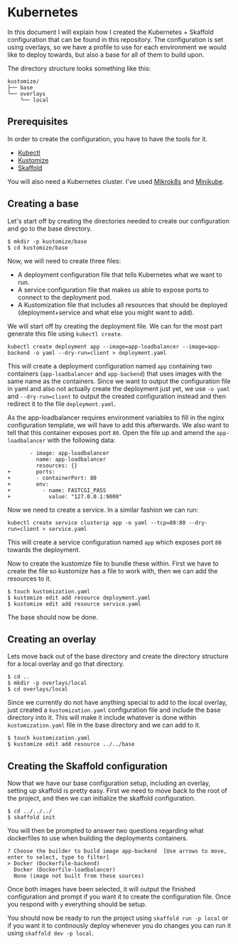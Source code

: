 # Kubernetes

In this document I will explain how I created the Kubernetes + Skaffold configuration that can be found in this repository.
The configuration is set using overlays, so we have a profile to use for each environment we would like to deploy towards, but also a base for all of them to build upon.

The directory structure looks something like this:

```
kustomize/
├── base
└── overlays
    └── local
```

## Prerequisites

In order to create the configuration, you have to have the tools for it.

* [Kubectl](https://kubernetes.io/docs/tasks/tools/install-kubectl/)
* [Kustomize](https://kubectl.docs.kubernetes.io/installation/kustomize/)
* [Skaffold](https://skaffold.dev/docs/install/)

You will also need a Kubernetes cluster. I've used [Mikrok8s](https://microk8s.io/) and [Minikube](https://minikube.sigs.k8s.io/docs/start/).

## Creating a base

Let's start off by creating the directories needed to create our configuration and go to the base directory.

```
$ mkdir -p kustomize/base
$ cd kustomize/base
```

Now, we will need to create three files:
* A deployment configuration file that tells Kubernetes what we want to run.
* A service configuration file that makes us able to expose ports to connect to the deployment pod.
* A Kustomization file that includes all resources that should be deployed (deployment+service and what else you might want to add).

We will start off by creating the deployment file. We can for the most part generate this file using `kubectl create`.

```
kubectl create deployment app --image=app-loadbalancer --image=app-backend -o yaml --dry-run=client > deployment.yaml
```

This will create a deployment configuration named `app` containing two containers (`app-loadbalancer` and `app-backend`) that uses images with the same name as the containers. Since we want to output the configuration file in yaml and also not actually create the deployment just yet, we use `-o yaml` and `--dry-run=client` to output the created configuration instead and then redirect it to the file `deployment.yaml`.

As the app-loadbalancer requires environment variables to fill in the nginx configuration template, we will have to add this afterwards. We also want to tell that this container exposes port `80`. Open the file up and amend the `app-loadbalancer` with the following data:
```
       - image: app-loadbalancer
         name: app-loadbalancer
         resources: {}
+        ports:
+        - containerPort: 80
+        env:
+          - name: FASTCGI_PASS
+            value: "127.0.0.1:9000"
```

Now we need to create a service. In a similar fashion we can run:

```
kubectl create service clusterip app -o yaml --tcp=80:80 --dry-run=client > service.yaml
```

This will create a service configuration named `app` which exposes port `80` towards the deployment.

Now to create the kustomize file to bundle these within. First we have to create the file so kustomize has a file to work with, then we can add the resources to it.

```
$ touch kustomization.yaml
$ kustomize edit add resource deployment.yaml
$ kustomize edit add resource service.yaml
```

The base should now be done.

## Creating an overlay

Lets move back out of the base directory and create the directory structure for a local overlay and go that directory.

```
$ cd ..
$ mkdir -p overlays/local
$ cd overlays/local
```

Since we currently do not have anything special to add to the local overlay, just created a `kustomization.yaml` configuration file and include the base directory into it. This will make it include whatever is done within `kustomization.yaml` file in the base directory and we can add to it.

```
$ touch kustomization.yaml
$ kustomize edit add resource ../../base
```

## Creating the Skaffold configuration

Now that we have our base configuration setup, including an overlay, setting up skaffold is pretty easy. First we need to move back to the root of the project, and then we can initialize the skaffold configuration.

```
$ cd ../../../
$ skaffold init
```

You will then be prompted to answer two questions regarding what dockerfiles to use when building the deployments containers.
```
? Choose the builder to build image app-backend  [Use arrows to move, enter to select, type to filter]
> Docker (Dockerfile-backend)
  Docker (Dockerfile-loadbalancer)
  None (image not built from these sources)
```
Once both images have been selected, it will output the finished configuration and prompt if you want it to create the configuration file. Once you respond with `y` everything should be setup.

You should now be ready to run the project using `skaffold run -p local` or if you want it to continously deploy whenever you do changes you can run it using `skaffold dev -p local`.